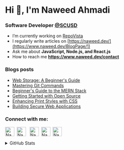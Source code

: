 <h1>Hi 👋, I'm Naweed Ahmadi</h1>
<h3>Software Developer <a href="#" target="blank">@SCUSD</a></h3>

- I’m currently working on [RepoVista](https://github.com/RepoVista)
- I regularly write articles on [https://naweed.dev/](https://www.naweed.dev/BlogPage/1)
- Ask me about **JavaScript, Node.js, and React.js**
- How to reach me **https://www.naweed.dev/contact**

### Blogs posts
<!-- BLOG-POST-LIST:START -->
- [Web Storage: A Beginner's Guide](https://www.naweed.dev/blogPost/web-storage-a-beginners-guide)
- [Mastering Git Commands](https://www.naweed.dev/blogPost/mastering-git-commands)
- [Beginner's Guide to the MERN Stack](https://www.naweed.dev/blogPost/beginners-guide-to-the-mern-stack)
- [Getting Started with Open Source](https://www.naweed.dev/blogPost/getting-started-with-open-source)
- [Enhancing Print Styles with CSS](https://www.naweed.dev/blogPost/enhancing-print-styles-with-css)
- [Building Secure Web Applications](https://www.naweed.dev/blogPost/building-secure-web-applications)
<!-- BLOG-POST-LIST:END -->

<h3 align="left">Connect with me:</h3>
<p align="left">
	<a href="https://twitter.com/NaweedWardak" target="blank"><img align="center" src="https://raw.githubusercontent.com/rahuldkjain/github-profile-readme-generator/master/src/images/icons/Social/twitter.svg" alt="NaweedWardak" height="30" /></a>&nbsp;
	<a href="https://www.linkedin.com/in/NaweedAhmadi/" target="blank"><img align="center" src="https://raw.githubusercontent.com/rahuldkjain/github-profile-readme-generator/master/src/images/icons/Social/linked-in-alt.svg" alt="Naweed Ahmadi" height="30" /></a> &nbsp;
	<a href="https://github.com/NaweedAhmadi" target="blank"><img align="center" src="https://raw.githubusercontent.com/rahuldkjain/github-profile-readme-generator/master/src/images/icons/Social/github.svg" alt="Naweed Ahmadi" height="30" /></a>&nbsp;
	<a href="https://www.youtube.com/@naweed-ahmadi" target="blank"><img align="center" src="https://raw.githubusercontent.com/rahuldkjain/github-profile-readme-generator/master/src/images/icons/Social/youtube.svg" alt="Naweed-Ahmadi" height="30" /></a>&nbsp;
  <a href="https://medium.com/@NaweedAhmadi" target="blank"><img align="center" src="https://raw.githubusercontent.com/rahuldkjain/github-profile-readme-generator/master/src/images/icons/Social/medium.svg" alt="NaweedAhmadi" height="30" /></a>&nbsp;
</p>


<details><summary>GitHub Stats</summary>

| <img align="center" src="https://github-readme-stats.vercel.app/api?username=NaweedAhmadi&show_icons=true&theme=dark&locale=en" alt="NaweedAhmadi" /> | <img align="center" src="https://github-readme-streak-stats.herokuapp.com/?user=NaweedAhmadi&theme=dark" alt="Naweed Ahmadi" /> |
| :---: | :---: |

| <img src="https://github-readme-stats.vercel.app/api/top-langs?username=NaweedAhmadi&show_icons=true&theme=dark&locale=en&layout=compact" alt="Naweed Ahmadi" /> |
| :---: |

</details><br><br>
